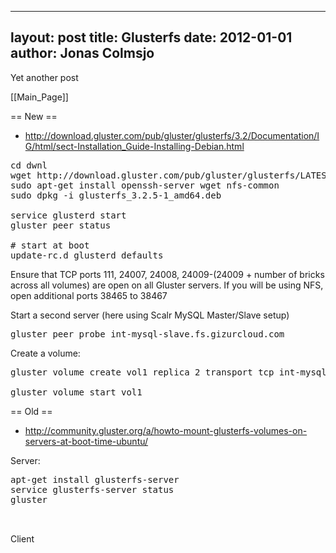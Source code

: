 
---
layout: post
title: Glusterfs
date: 2012-01-01
author: Jonas Colmsjo
---

Yet another post





[[Main_Page]]


== New ==

* http://download.gluster.com/pub/gluster/glusterfs/3.2/Documentation/IG/html/sect-Installation_Guide-Installing-Debian.html

<pre>
cd dwnl
wget http://download.gluster.com/pub/gluster/glusterfs/LATEST/Ubuntu/11.10/glusterfs_3.2.5-1_amd64.deb
sudo apt-get install openssh-server wget nfs-common
sudo dpkg -i glusterfs_3.2.5-1_amd64.deb

service glusterd start
gluster peer status

# start at boot
update-rc.d glusterd defaults
</pre>

Ensure that TCP ports 111, 24007, 24008, 24009-(24009 + number of bricks across all volumes) are open on all Gluster servers. If you will be using NFS, open additional ports 38465 to 38467


Start a second server (here using Scalr MySQL Master/Slave setup)
<pre>
gluster peer probe int-mysql-slave.fs.gizurcloud.com
</pre>


Create a volume:
<pre>
gluster volume create vol1 replica 2 transport tcp int-mysql-master.fs.gizurcloud.com:/mnt/dbstorage/exp1 int-mysql-slave.fs.gizurcloud.com:/mnt/dbstorage/exp2

gluster volume start vol1
</pre>


== Old ==

* http://community.gluster.org/a/howto-mount-glusterfs-volumes-on-servers-at-boot-time-ubuntu/

Server:

<pre>
apt-get install glusterfs-server
service glusterfs-server status
gluster


</pre>




Client

<pre>



</pre>
